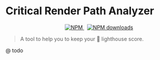 # Critical Render Path Analyzer

<p align="center">
  <a href="https://www.npmjs.com/package/critical-render-path-analyzer">
    <img src="https://img.shields.io/npm/v/critical-render-path-analyzer.svg" alt="NPM">
  </a>
  &nbsp;
  <a href="http://npm-stat.com/charts.html?package=critical-render-path-analyzer">
    <img src="https://img.shields.io/npm/dm/critical-render-path-analyzer.svg" alt="NPM downloads">
  </a>
</p>

> A tool to help you to keep your 💯 lighthouse score.

@ todo
